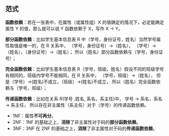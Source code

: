 ## 范式

**函数依赖**：若在一张表中，在属性（或属性组）X 的值确定的情况下，必定能确定属性 Y 的值，那么就可以说 Y 函数依赖于 X，写作 X → Y。

**部分函数依赖**：比如学生基本信息表 R 中（学号，身份证号，姓名）当然学号属性取值是唯一的，在 R 关系中，
（学号，身份证号）->（姓名），
（学号）->（姓名），（身份证号）->（姓名）；
所以（姓名）部分函数依赖与（学号，身份证号）；

**完全函数依赖**：比如学生基本信息表 R（学号，班级，姓名）假设不同的班级学号有相同的，班级内学号不能相同，在 R 关系中，
（学号，班级）->（姓名），
但是（学号）->(姓名)不成立，（班级）->(姓名)不成立，
所以（姓名）完全函数依赖与（学号，班级）；

**传递函数依赖**：比如在关系 R(学号 ,姓名, 系名，系主任)中，
学号 → 系名，系名 → 系主任，
所以存在非主属性（系主任）对于（学号）的传递函数依赖。

* 1NF：属性**不可再分**。
* 2NF：1NF 的基础之上，**消除**了非主属性对于码的**部分函数依赖**。
* 3NF：3NF 在 2NF 的基础之上，**消除**了非主属性对于码的**传递函数依赖**。
